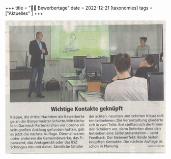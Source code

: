 +++
title = "👨‍🎓 Bewerbertage"
date = 2022-12-21
[taxonomies]
tags = ["Aktuelles" ]
+++

![](images/BewerbertagSchuetteSchule-1024x847.jpg)
